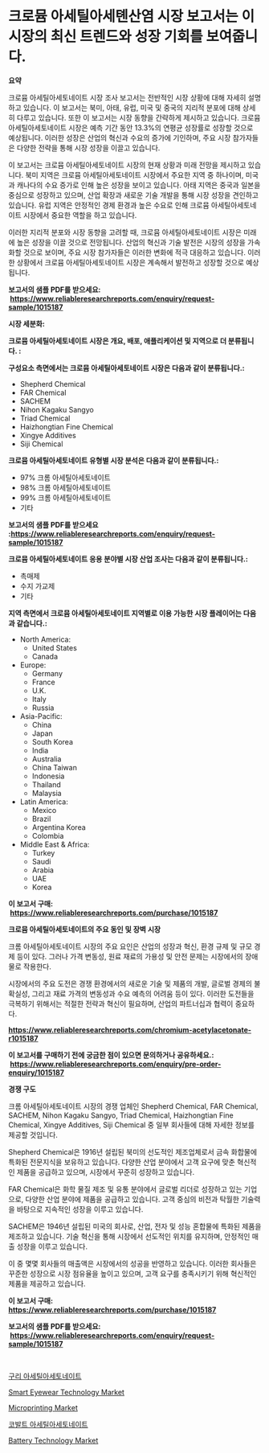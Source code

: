 <p><h1>크로뮴 아세틸아세톈산염 시장 보고서는 이 시장의 최신 트렌드와 성장 기회를 보여줍니다.</h1></p><p><strong>요약</strong></p>
<p><p>크로뮴 아세틸아세토네이트 시장 조사 보고서는 전반적인 시장 상황에 대해 자세히 설명하고 있습니다. 이 보고서는 북미, 아태, 유럽, 미국 및 중국의 지리적 분포에 대해 상세히 다루고 있습니다. 또한 이 보고서는 시장 동향을 간략하게 제시하고 있습니다. 크로뮴 아세틸아세토네이트 시장은 예측 기간 동안 13.3%의 연평균 성장률로 성장할 것으로 예상됩니다. 이러한 성장은 산업의 혁신과 수요의 증가에 기인하며, 주요 시장 참가자들은 다양한 전략을 통해 시장 성장을 이끌고 있습니다.</p><p>이 보고서는 크로뮴 아세틸아세토네이트 시장의 현재 상황과 미래 전망을 제시하고 있습니다. 북미 지역은 크로뮴 아세틸아세토네이트 시장에서 주요한 지역 중 하나이며, 미국과 캐나다의 수요 증가로 인해 높은 성장을 보이고 있습니다. 아태 지역은 중국과 일본을 중심으로 성장하고 있으며, 산업 확장과 새로운 기술 개발을 통해 시장 성장을 견인하고 있습니다. 유럽 지역은 안정적인 경제 환경과 높은 수요로 인해 크로뮴 아세틸아세토네이트 시장에서 중요한 역할을 하고 있습니다.</p><p>이러한 지리적 분포와 시장 동향을 고려할 때, 크로뮴 아세틸아세토네이트 시장은 미래에 높은 성장을 이끌 것으로 전망됩니다. 산업의 혁신과 기술 발전은 시장의 성장을 가속화할 것으로 보이며, 주요 시장 참가자들은 이러한 변화에 적극 대응하고 있습니다. 이러한 상황에서 크로뮴 아세틸아세토네이트 시장은 계속해서 발전하고 성장할 것으로 예상됩니다.</p></p>
<p><strong>보고서의 샘플 PDF를 받으세요: &nbsp;<a href="https://www.reliableresearchreports.com/enquiry/request-sample/1015187">https://www.reliableresearchreports.com/enquiry/request-sample/1015187</a></strong></p>
<p><strong>시장 세분화:</strong></p>
<p><strong> 크로뮴 아세틸아세토네이트 시장은 개요, 배포, 애플리케이션 및 지역으로 더 분류됩니다. :</strong></p>
<p><strong>구성요소 측면에서는 크로뮴 아세틸아세토네이트 시장은 다음과 같이 분류됩니다.:</strong></p>
<p><ul><li>Shepherd Chemical</li><li>FAR Chemical</li><li>SACHEM</li><li>Nihon Kagaku Sangyo</li><li>Triad Chemical</li><li>Haizhongtian Fine Chemical</li><li>Xingye Additives</li><li>Siji Chemical</li></ul></p>
<p><strong> 크로뮴 아세틸아세토네이트 유형별 시장 분석은 다음과 같이 분류됩니다.:</strong></p>
<p><ul><li>97% 크롬 아세틸아세토네이트</li><li>98% 크롬 아세틸아세토네이트</li><li>99% 크롬 아세틸아세토네이트</li><li>기타</li></ul></p>
<p><strong>보고서의 샘플 PDF를 받으세요 :<a href="https://www.reliableresearchreports.com/enquiry/request-sample/1015187">https://www.reliableresearchreports.com/enquiry/request-sample/1015187</a></strong></p>
<p><strong> 크로뮴 아세틸아세토네이트 응용 분야별 시장 산업 조사는 다음과 같이 분류됩니다.:</strong></p>
<p><ul><li>촉매제</li><li>수지 가교제</li><li>기타</li></ul></p>
<p><strong>지역 측면에서 크로뮴 아세틸아세토네이트 지역별로 이용 가능한 시장 플레이어는 다음과 같습니다.:</strong></p>
<p><ul>
    <li>
        North America:
        <ul>
            <li>United States</li>
            <li>Canada</li>
        </ul>
    </li>
    <li>
        Europe:
        <ul>
            <li>Germany</li>
            <li>France</li>
            <li>U.K.</li>
            <li>Italy</li>
            <li>Russia</li>
        </ul>
    </li>
    <li>
        Asia-Pacific:
        <ul>
            <li>China</li>
            <li>Japan</li>
            <li>South Korea</li>
            <li>India</li>
            <li>Australia</li>
            <li>China Taiwan</li>
            <li>Indonesia</li>
            <li>Thailand</li>
            <li>Malaysia</li>
        </ul>
    </li>
    <li>
        Latin America:
        <ul>
            <li>Mexico</li>
            <li>Brazil</li>
            <li>Argentina Korea</li>
            <li>Colombia</li>
        </ul>
    </li>
    <li>
        Middle East & Africa:
        <ul>
            <li>Turkey</li>
            <li>Saudi</li>
            <li>Arabia</li>
            <li>UAE</li>
            <li>Korea</li>
        </ul>
    </li>
    </ul></p>
<p><strong>이 보고서 구매: &nbsp;<a href="https://www.reliableresearchreports.com/purchase/1015187">https://www.reliableresearchreports.com/purchase/1015187</a></strong></p>
<p><strong>크로뮴 아세틸아세토네이트의 주요 동인 및 장벽 시장</strong></p>
<p><p>크롬 아세틸아세토네이트 시장의 주요 요인은 산업의 성장과 혁신, 환경 규제 및 규모 경제 등이 있다. 그러나 가격 변동성, 원료 재료의 가용성 및 안전 문제는 시장에서의 장애물로 작용한다. </p><p>시장에서의 주요 도전은 경쟁 환경에서의 새로운 기술 및 제품의 개발, 글로벌 경제의 불확실성, 그리고 재료 가격의 변동성과 수요 예측의 어려움 등이 있다. 이러한 도전들을 극복하기 위해서는 적절한 전략과 혁신이 필요하며, 산업의 파트너십과 협력이 중요하다.</p></p>
<p><strong><a href="https://www.reliableresearchreports.com/chromium-acetylacetonate-r1015187">https://www.reliableresearchreports.com/chromium-acetylacetonate-r1015187</a></strong></p>
<p><strong>이 보고서를 구매하기 전에 궁금한 점이 있으면 문의하거나 공유하세요.: &nbsp;<a href="https://www.reliableresearchreports.com/enquiry/pre-order-enquiry/1015187">https://www.reliableresearchreports.com/enquiry/pre-order-enquiry/1015187</a></strong></p>
<p><strong>경쟁 구도</strong></p>
<p><p>크롬 아세틸아세토네이트 시장의 경쟁 업체인 Shepherd Chemical, FAR Chemical, SACHEM, Nihon Kagaku Sangyo, Triad Chemical, Haizhongtian Fine Chemical, Xingye Additives, Siji Chemical 중 일부 회사들에 대해 자세한 정보를 제공할 것입니다.</p><p>Shepherd Chemical은 1916년 설립된 북미의 선도적인 제조업체로서 금속 화합물에 특화된 전문지식을 보유하고 있습니다. 다양한 산업 분야에서 고객 요구에 맞춘 혁신적인 제품을 공급하고 있으며, 시장에서 꾸준히 성장하고 있습니다.</p><p>FAR Chemical은 화학 물질 제조 및 유통 분야에서 글로벌 리더로 성장하고 있는 기업으로, 다양한 산업 분야에 제품을 공급하고 있습니다. 고객 중심의 비전과 탁월한 기술력을 바탕으로 지속적인 성장을 이루고 있습니다.</p><p>SACHEM은 1946년 설립된 미국의 회사로, 산업, 전자 및 성능 혼합물에 특화된 제품을 제조하고 있습니다. 기술 혁신을 통해 시장에서 선도적인 위치를 유지하며, 안정적인 매출 성장을 이루고 있습니다.</p><p>이 중 몇몇 회사들의 매출액은 시장에서의 성공을 반영하고 있습니다. 이러한 회사들은 꾸준한 성장으로 시장 점유율을 높이고 있으며, 고객 요구를 충족시키기 위해 혁신적인 제품을 제공하고 있습니다.</p></p>
<p><strong>이 보고서 구매: &nbsp; <a href="https://www.reliableresearchreports.com/purchase/1015187">https://www.reliableresearchreports.com/purchase/1015187</a></strong></p>
<p><strong>보고서의 샘플 PDF를 받으세요: &nbsp;<a href="https://www.reliableresearchreports.com/enquiry/request-sample/1015187">https://www.reliableresearchreports.com/enquiry/request-sample/1015187</a></strong><strong></strong></p>
<p>&nbsp;</p>
<p><p><a href="https://github.com/lzrvbyqzftro57/Market-Research-Report-List-1/blob/main/924714123712.md">구리 아세틸아세토네이트</a></p><p><a href="https://github.com/mauripalmi/Market-Research-Report-List-2/blob/main/smart-eyewear-technology-market.md">Smart Eyewear Technology Market</a></p><p><a href="https://github.com/gulaimolin/Market-Research-Report-List-4/blob/main/microprinting-market.md">Microprinting Market</a></p><p><a href="https://github.com/vs019sa3m8x/Market-Research-Report-List-1/blob/main/920538723713.md">코발트 아세틸아세토네이트</a></p><p><a href="https://issuu.com/reportprime-2/docs/battery-technology-market-size-2030.pptx">Battery Technology Market</a></p></p>
